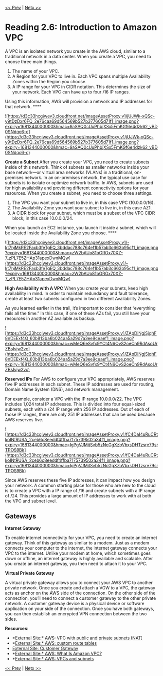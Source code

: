 [<< Prev](./Reading%202%205%20Networking%20on%20AWS.md)
|
[Netx >>](./Reading%202%207%20Amazon%20VPC%20Routing%20and%20Security.md)

# Reading 2.6: Introduction to Amazon VPC

A VPC is an isolated network you create in the AWS cloud, similar to a traditional network in a data center. When you create a VPC, you need to choose three main things.

1. The name of your VPC.
2. A Region for your VPC to live in. Each VPC spans multiple Availability Zones within the Region you choose.
3. A IP range for your VPC in CIDR notation. This determines the size of your network. Each VPC can have up to four /16 IP ranges.

Using this information, AWS will provision a network and IP addresses for that network.   ****

![https://d3c33hcgiwev3.cloudfront.net/imageAssetProxy.v1/jUJWk-xQSc-y9tDzDxr6FQ_2e76caa69d564569b527b377605d71f1_image.png?expiry=1681344000000&hmac=9aSAQ0cUuPhbjXSx5FmKGf6e4dzk62_vBD0SNdqc6-c](https://d3c33hcgiwev3.cloudfront.net/imageAssetProxy.v1/jUJWk-xQSc-y9tDzDxr6FQ_2e76caa69d564569b527b377605d71f1_image.png?expiry=1681344000000&hmac=9aSAQ0cUuPhbjXSx5FmKGf6e4dzk62_vBD0SNdqc6-c)

**Create a Subnet** After you create your VPC, you need to create subnets inside of this network. Think of subnets as smaller networks inside your base network—or virtual area networks (VLANs) in a traditional, on-premises network. In an on-premises network, the typical use case for subnets is to isolate or optimize network traffic. In AWS, subnets are used for high availability and providing different connectivity options for your resources. When you create a subnet, you need to choose three settings.

1. The VPC you want your subnet to live in, in this case VPC (10.0.0.0/16).
2. The Availability Zone you want your subnet to live in, in this case AZ1.
3. A CIDR block for your subnet, which must be a subset of the VPC CIDR block, in this case 10.0.0.0/24.

When you launch an EC2 instance, you launch it inside a subnet, which will be located inside the Availability Zone you choose.    ****

![https://d3c33hcgiwev3.cloudfront.net/imageAssetProxy.v1/-kt7hjMkRE2Faxb3feTgEQ_3bddac788c764ef1b57ab3c663b95cf1_image.png?expiry=1681344000000&hmac=zW2bAUo81bGROx70XZ-7_zPL7E5ZHAp31apexDwnMQw](https://d3c33hcgiwev3.cloudfront.net/imageAssetProxy.v1/-kt7hjMkRE2Faxb3feTgEQ_3bddac788c764ef1b57ab3c663b95cf1_image.png?expiry=1681344000000&hmac=zW2bAUo81bGROx70XZ-7_zPL7E5ZHAp31apexDwnMQw)

**High Availability with A VPC** When you create your subnets, keep high availability in mind. In order to maintain redundancy and fault tolerance, create at least two subnets configured in two different Availability Zones.

As you learned earlier in the trail, it’s important to consider that “everything fails all the time.” In this case, if one of these AZs fail, you still have your resources in another AZ available as backup.

![https://d3c33hcgiwev3.cloudfront.net/imageAssetProxy.v1/ZApDiNgjSjqhF8nDEExf4Q_60b813ba6b024aa5a29d7a3ee9ceaef1_image.png?expiry=1681344000000&hmac=wMeQ6eSvfx9YCt4N6OvS2oeCn9RdAsoUrZBsIvjw2vc](https://d3c33hcgiwev3.cloudfront.net/imageAssetProxy.v1/ZApDiNgjSjqhF8nDEExf4Q_60b813ba6b024aa5a29d7a3ee9ceaef1_image.png?expiry=1681344000000&hmac=wMeQ6eSvfx9YCt4N6OvS2oeCn9RdAsoUrZBsIvjw2vc)

**Reserved IPs** For AWS to configure your VPC appropriately, AWS reserves five IP addresses in each subnet. These IP addresses are used for routing, Domain Name System (DNS), and network management.

For example, consider a VPC with the IP range 10.0.0.0/22. The VPC includes 1,024 total IP addresses. This is divided into four equal-sized subnets, each with a /24 IP range with 256 IP addresses. Out of each of those IP ranges, there are only 251 IP addresses that can be used because AWS reserves five.

![https://d3c33hcgiwev3.cloudfront.net/imageAssetProxy.v1/fC4DaI4uRuCRtkolNtRUSA_2ceb6c8eeddf4ffba7175739502a34f1_image.png?expiry=1681344000000&hmac=IgPgVJMitSvb5zNcGgXzbVbxsDHTzsre79srTPOS9Bk](https://d3c33hcgiwev3.cloudfront.net/imageAssetProxy.v1/fC4DaI4uRuCRtkolNtRUSA_2ceb6c8eeddf4ffba7175739502a34f1_image.png?expiry=1681344000000&hmac=IgPgVJMitSvb5zNcGgXzbVbxsDHTzsre79srTPOS9Bk)

Since AWS reserves these five IP addresses, it can impact how you design your network. A common starting place for those who are new to the cloud is to create a VPC with a IP range of /16 and create subnets with a IP range of /24. This provides a large amount of IP addresses to work with at both the VPC and subnet level.

## **Gateways**

**Internet Gateway**

To enable internet connectivity for your VPC, you need to create an internet gateway. Think of this gateway as similar to a modem. Just as a modem connects your computer to the internet, the internet gateway connects your VPC to the internet. Unlike your modem at home, which sometimes goes down or offline, an internet gateway is highly available and scalable. After you create an internet gateway, you then need to attach it to your VPC.

**Virtual Private Gateway**

A virtual private gateway allows you to connect your AWS VPC to another private network. Once you create and attach a VGW to a VPC, the gateway acts as anchor on the AWS side of the connection. On the other side of the connection, you’ll need to connect a customer gateway to the other private network. A customer gateway device is a physical device or software application on your side of the connection. Once you have both gateways, you can then establish an encrypted VPN connection between the two sides.

**Resources**:

- *[External Site:* AWS: VPC with public and private subnets (NAT)](https://docs.aws.amazon.com/vpc/latest/userguide/VPC_Scenario2.html)
- *[External Site:* AWS: custom route tables](https://docs.aws.amazon.com/vpc/latest/userguide/VPC_Route_Tables.html#CustomRouteTables)
- [External Site: Customer Gateway](https://docs.aws.amazon.com/vpn/latest/s2svpn/how_it_works.html#CustomerGateway)
- *[External Site:* AWS: What Is Amazon VPC?](https://docs.aws.amazon.com/vpc/latest/userguide/what-is-amazon-vpc.html)
- *[External Site:* AWS: VPCs and subnets](https://docs.aws.amazon.com/vpc/latest/userguide/VPC_Subnets.html)

[<< Prev](./Reading%202%205%20Networking%20on%20AWS.md)
|
[Netx >>](./Reading%202%207%20Amazon%20VPC%20Routing%20and%20Security.md)
